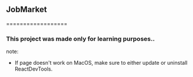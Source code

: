 ## JobMarket
==================
### This project was made only for learning purposes..

note:
- If page doesn't work on MacOS, make sure to either update or uninstall ReactDevTools.

